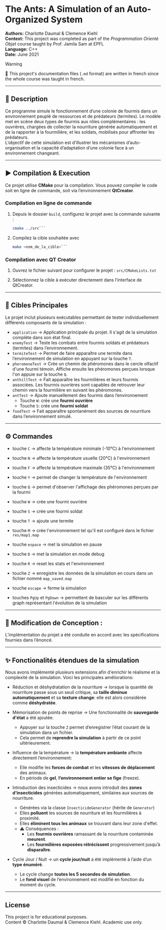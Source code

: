 # The Ants: A Simulation of an Auto-Organized System

**Authors:** Charlotte Daumal & Clemence Kiehl  
**Context:** This project was completed as part of the *Programmation Orienté Objet* course taught by Prof. Jamila Sam at EPFL  
**Language:** C++  
**Date:** June 2021

> [!WARNING]
> 📣 This project's documentation files (`.md` format) are written in french since the whole course was taught in french.

---

## 📘 Description
 
Ce programme simule le fonctionnement d’une colonie de fourmis dans un environnement peuplé de ressources et de prédateurs (termites). Le modèle met en scène deux types de fourmis aux rôles complémentaires : les ouvrières, chargées de collecter la nourriture générée automatiquement et de la rapporter à la fourmilière, et les soldats, mobilisés pour affronter les prédateurs.  
L’objectif de cette simulation est d’illustrer les mécanismes d’auto-organisation et la capacité d’adaptation d’une colonie face à un environnement changeant.

---

## ▶️ Compilation & Execution  

Ce projet utilise **CMake** pour la compilation. Vous pouvez compiler le code soit en ligne de commande, soit via l’environnement **QtCreator**.

### Compilation en ligne de commande  
1. Depuis le dossier `build`, configurez le projet avec la commande suivante :

   ```bash
   cmake ../src```
   
2. Compilez la cible souhaitée avec

   ```bash
   make <nom_de_la_cible>```

### Compilation avec QT Creator  
1. Ouvrez le fichier suivant pour configurer le projet : `src/CMakeLists.txt`

2. Sélectionnez la cible à exécuter directement dans l’interface de QtCreator.

---

## 🎯 Cibles Principales   

Le projet inclut plusieurs exécutables permettant de tester individuellement différents composants de la simulation :

* `application` → Application principale du projet. Il s'agit de la simulation complète dans son état final.  
* `enemyTest` → Teste les combats entre fourmis soldats et prédateurs (termites) dans l’environnement.  
* `termiteTest` → Permet de faire apparaître une termite dans l’environnement de simulation en appuyant sur la touche `T`.  
* `pheromoneTest` → Crée un chemin de phéromones dans le cercle olfactif d'une fourmi témoin.  Affiche ensuite les phéromones perçues lorsque l'on appuie sur la touche `Q`.  
* `anthillTest` → Fait apparaître les fourmilières et leurs fourmis associées. Les fourmis ouvrières sont capables de retrouver leur chemin vers la fourmilière en suivant les phéromones.
* `antTest` → Ajoute manuellement des fourmis dans l’environnement
   - Touche `W`: crée une **fourmi ouvrière**  
   - Touche `S`: crée une **fourmi soldat**
* `foodTest` → Fait apparaître spontanément des sources de nourriture dans l’environnement simulé.

---

## ⚙️ Commandes  

* touche `C` → affecte la température minimale (-10°C) à l'environnement
* touche `N` → affecte la température usuelle (20°C) à l'environnement
* touche `F` → affecte la température maximale (35°C) à l'environnement
* touche `Y` → permet de changer la température de l'environnement
* touche `Q` → permet d'observer l'affichage des phéromones perçues par la fourmi
* touche `W` → crée une fourmi ouvrière
* touche `S` → crée une fourmi soldat
* touche `T` → ajoute une termite  


* touche `M` → crée l'environnement tel qu'il est configuré dans le fichier `res/map1.map`
* touche `espace` → met la simulation en pause
* touche `D` → met la simulation en mode debug
* touche `R` → reset les stats et l'environnement
* touche `Z` → enregistre les données de la simulation en cours dans un fichier nommé `map_saved.map`
* touche `escape` → ferme la simulation  

 
* touches `PgUp` et `PgDown` → permettent de basculer sur les différents graph représentant l'évolution de la simulation

---

## 📝 Modification de Conception :

L’implémentation du projet a été conduite en accord avec les spécifications fournies dans l’énoncé.

---

## ✨ Fonctionalités étendues de la simulation

Nous avons implémenté plusieurs extensions afin d'enrichir le réalisme et la complexité de la simulation. Voici les principales améliorations:

* Réduction et déshydratation de la nourriture → lorsque la quantité de nourriture passe sous un seuil critique, sa **taille diminue automatiquement** et sa **texture change**: elle est alors considérée comme **déshydratée**.

 
* Mémorisation de points de reprise → Une fonctionnalité de **sauvegarde d'état** a été ajoutée.  
  - Appuyer sur la touche `Z` permet d’enregistrer l’état courant de la simulation dans un fichier.
  - Cela permet de **reprendre la simulation** à partir de ce point ultérieurement.  


* Influence de la température → la **température ambiante** affecte directement l’environnement:
  - Elle modifie les **forces de combat** et les **vitesses de déplacement** des animaux.
  - En période de **gel**, **l’environnement entier se fige** (freeze).  


* Introduction des insecticides → nous avons introduit des **zones d’insecticides** générées automatiquement, similaires aux sources de nourriture.
  - Générées via la classe `InsecticideGenerator` (hérite de `Generator`)
  - Elles **polluent** les sources de nourriture et les fourmilières à proximité.
  - Elles **éliminent tous les animaux** se trouvant dans leur zone d'effet.
  - ⚠️ Conséquences :
     - Les **fourmis ouvrières** ramassant de la nourriture contaminée **meurent**.
     - Les **fourmilières exposées rétrécissent** progressivement jusqu’à **disparaître**.  


* Cycle Jour / Nuit → un **cycle jour/nuit** a été implémenté à l’aide d’un **type énuméré**.
  - Le cycle change **toutes les 5 secondes de simulation**.
  - Le **fond visuel** de l’environnement est modifié en fonction du moment du cycle.

---

## License

This project is for educational purposes.  
Content © Charlotte Daumal & Clemence Kiehl. Academic use only.
